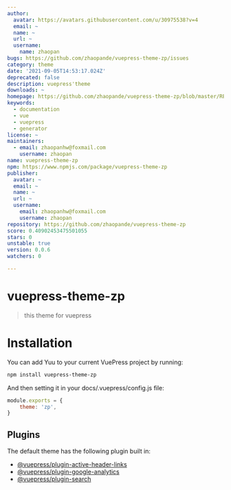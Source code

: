 ```yaml
---
author:
  avatar: https://avatars.githubusercontent.com/u/30975538?v=4
  email: ~
  name: ~
  url: ~
  username:
    name: zhaopan
bugs: https://github.com/zhaopande/vuepress-theme-zp/issues
category: theme
date: '2021-09-05T14:53:17.024Z'
deprecated: false
description: vuepress'theme
downloads: ~
homepage: https://github.com/zhaopande/vuepress-theme-zp/blob/master/README.md
keywords:
  - documentation
  - vue
  - vuepress
  - generator
license: ~
maintainers:
  - email: zhaopanhw@foxmail.com
    username: zhaopan
name: vuepress-theme-zp
npm: https://www.npmjs.com/package/vuepress-theme-zp
publisher:
  avatar: ~
  email: ~
  name: ~
  url: ~
  username:
    email: zhaopanhw@foxmail.com
    username: zhaopan
repository: https://github.com/zhaopande/vuepress-theme-zp
score: 0.40902453475501055
stars: 0
unstable: true
version: 0.0.6
watchers: 0

---
```


# vuepress-theme-zp

>this theme for vuepress

# Installation

You can add Yuu to your current VuePress project by running:

```sh
npm install vuepress-theme-zp
```

And then setting it in your docs/.vuepress/config.js file:
```js
module.exports = {
	theme: 'zp',
}
```
## Plugins

The default theme has the following plugin built in:

- [@vuepress/plugin-active-header-links](https://github.com/vuejs/vuepress/tree/master/packages/@vuepress/plugin-active-header-links)
- [@vuepress/plugin-google-analytics](https://github.com/vuejs/vuepress/tree/master/packages/%40vuepress/plugin-google-analytics)
- [@vuepress/plugin-search](https://github.com/vuejs/vuepress/tree/master/packages/%40vuepress/plugin-search)

